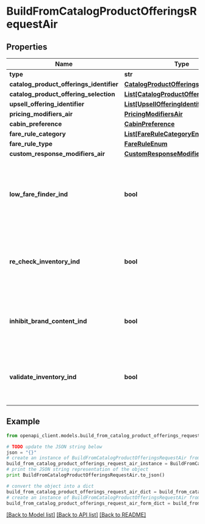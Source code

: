 # BuildFromCatalogProductOfferingsRequestAir


## Properties
Name | Type | Description | Notes
------------ | ------------- | ------------- | -------------
**type** | **str** |  | [optional] 
**catalog_product_offerings_identifier** | [**CatalogProductOfferingsIdentifier**](CatalogProductOfferingsIdentifier.md) |  | 
**catalog_product_offering_selection** | [**List[CatalogProductOfferingSelection]**](CatalogProductOfferingSelection.md) |  | 
**upsell_offering_identifier** | [**List[UpsellOfferingIdentifier]**](UpsellOfferingIdentifier.md) |  | [optional] 
**pricing_modifiers_air** | [**PricingModifiersAir**](PricingModifiersAir.md) |  | [optional] 
**cabin_preference** | [**CabinPreference**](CabinPreference.md) |  | [optional] 
**fare_rule_category** | [**List[FareRuleCategoryEnum]**](FareRuleCategoryEnum.md) |  | [optional] 
**fare_rule_type** | [**FareRuleEnum**](FareRuleEnum.md) |  | [optional] 
**custom_response_modifiers_air** | [**CustomResponseModifiersAir**](CustomResponseModifiersAir.md) |  | [optional] 
**low_fare_finder_ind** | **bool** | If true, the price service will return the lowest fare available for the itinerary requested | [optional] 
**re_check_inventory_ind** | **bool** | If true, the price service will recheck inventory at the time of pricing the Offer | [optional] 
**inhibit_brand_content_ind** | **bool** | If true, Brand content will not be returned with the Offer | [optional] 
**validate_inventory_ind** | **bool** | If true, the flight inventory will be checked during the price step | [optional] 

## Example

```python
from openapi_client.models.build_from_catalog_product_offerings_request_air import BuildFromCatalogProductOfferingsRequestAir

# TODO update the JSON string below
json = "{}"
# create an instance of BuildFromCatalogProductOfferingsRequestAir from a JSON string
build_from_catalog_product_offerings_request_air_instance = BuildFromCatalogProductOfferingsRequestAir.from_json(json)
# print the JSON string representation of the object
print BuildFromCatalogProductOfferingsRequestAir.to_json()

# convert the object into a dict
build_from_catalog_product_offerings_request_air_dict = build_from_catalog_product_offerings_request_air_instance.to_dict()
# create an instance of BuildFromCatalogProductOfferingsRequestAir from a dict
build_from_catalog_product_offerings_request_air_form_dict = build_from_catalog_product_offerings_request_air.from_dict(build_from_catalog_product_offerings_request_air_dict)
```
[[Back to Model list]](../README.md#documentation-for-models) [[Back to API list]](../README.md#documentation-for-api-endpoints) [[Back to README]](../README.md)


